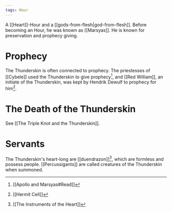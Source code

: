 ```yaml
---
tags: Hour
---
```

A [[Heart]]-Hour and a [[gods-from-flesh|god-from-flesh]]. Before becoming an Hour, he was known as [[Marsyas]]. He is known for preservation and prophecy giving.

# Prophecy
The Thunderskin is often connected to prophecy.
The priestesses of [[Cybele]] used the Thunderskin to give prophecy[^2], and [[Red William]], an initiate of the Thunderskin, was kept by Hendrik Dewulf to prophecy for him[^3].
# The Death of the Thunderskin
See [[The Triple Knot and the Thunderskin]].

# Servants
The Thunderskin's heart-long are [[duendrazon]][^4], which are formless and possess people.
[[Percussigants]] are called creatures of the Thunderskin when summoned.

[^2]: [[Apollo and Marsyas#Read]]
[^3]: [[Hermit Cell]]
[^4]: [[The Instruments of the Heart]]